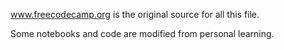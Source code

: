 www.freecodecamp.org is the original source for all this file.

Some notebooks and code are modified from personal learning.